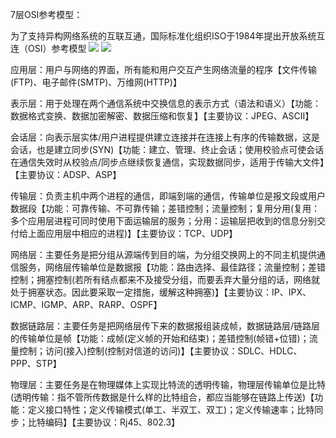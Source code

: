 7层OSI参考模型：

为了支持异构网络系统的互联互通，国际标准化组织ISO于1984年提出开放系统互连（OSI）参考模型
![](https://tva1.sinaimg.cn/large/008eGmZEly1gosdf621cnj30zb0jak0i.jpg)
![](https://tva1.sinaimg.cn/large/008eGmZEly1gosdfhtxqmj31580u07wh.jpg)


应用层：用户与网络的界面，所有能和用户交互产生网络流量的程序【文件传输(FTP)、电子邮件(SMTP)、万维网(HTTP)】

表示层：用于处理在两个通信系统中交换信息的表示方式（语法和语义）【功能：数据格式变换、数据加密解密、数据压缩和恢复】【主要协议：JPEG、ASCII】

会话层：向表示层实体/用户进程提供建立连接并在连接上有序的传输数据，这是会话，也是建立同步(SYN)【功能：建立、管理、终止会话；使用校验点可使会话在通信失效时从校验点/同步点继续恢复通信，实现数据同步，适用于传输大文件】【主要协议：ADSP、ASP】

传输层：负责主机中两个进程的通信，即端到端的通信，传输单位是报文段或用户数据段【功能：可靠传输、不可靠传输；差错控制；流量控制；复用分用(复用：多个应用层进程可同时使用下面运输层的服务；分用：运输层把收到的信息分别交付给上面应用层中相应的进程)】【主要协议：TCP、UDP】

网络层：主要任务是把分组从源端传到目的端，为分组交换网上的不同主机提供通信服务，网络层传输单位是数据报【功能：路由选择、最佳路径；流量控制；差错控制；拥塞控制(若所有结点都来不及接受分组，而要丢弃大量分组的话，网络就处于拥塞状态。因此要采取一定措施，缓解这种拥塞)】【主要协议：IP、IPX、ICMP、IGMP、ARP、RARP、OSPF】

数据链路层：主要任务是把网络层传下来的数据报组装成帧，数据链路层/链路层的传输单位是帧【功能：成帧(定义帧的开始和结束)；差错控制(帧错+位错)；流量控制；访问(接入)控制(控制对信道的访问)】【主要协议：SDLC、HDLC、PPP、STP】

物理层：主要任务是在物理媒体上实现比特流的透明传输，物理层传输单位是比特(透明传输：指不管所传数据是什么样的比特组合，都应当能够在链路上传送)【功能：定义接口特性；定义传输模式(单工、半双工、双工)；定义传输速率；比特同步；比特编码】【主要协议：Rj45、802.3】
